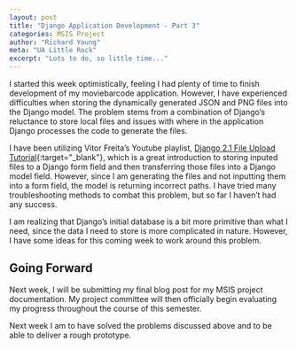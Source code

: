 ```yaml
---
layout: post
title: "Django Application Development - Part 3"
categories: MSIS Project
author: "Richard Young"
meta: "UA Little Rock"
excerpt: "Lots to do, so little time..."
---
```


I started this week optimistically, feeling I had plenty of time to finish development of my moviebarcode application. However, I have experienced difficulties when storing the dynamically generated JSON and PNG files into the Django model. The problem stems from a combination of Django’s reluctance to store local files and issues with where in the application Django processes the code to generate the files.

I have been utilizing Vitor Freita’s Youtube playlist, [Django 2.1 File Upload Tutorial](https://www.youtube.com/watch?v=Zx09vcYq1oc&list=PLLxk3TkuAYnpm24Ma1XenNeq1oxxRcYFT){:target="_blank"}, which is a great introduction to storing inputed files to a Django form field and then transferring those files into a Django model field. However, since I am generating the files and not inputting them into a form field, the model is returning incorrect paths. I have tried many troubleshooting methods to combat this problem, but so far I haven’t had any success. 

I am realizing that Django’s initial database is a bit more primitive than what I need, since the data I need to store is more complicated in nature. However, I have some ideas for this coming week to work around this problem.

## Going Forward
Next week, I will be submitting my final blog post for my MSIS project documentation. My project committee will then officially begin evaluating my progress throughout the course of this semester. 

Next week I am to have solved the problems discussed above and to be able to deliver a rough prototype.